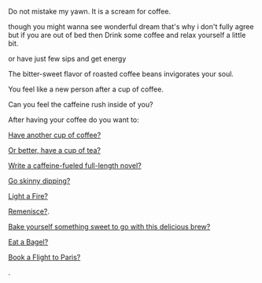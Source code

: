 Do not mistake my yawn.
It is a scream for coffee.

though
you might wanna see wonderful dream 
that's why i don't fully agree 
but if you are out of bed then
Drink some coffee and relax yourself a little bit.

or have just few sips and get energy

The bitter-sweet flavor of roasted coffee beans invigorates your soul.

You feel like a new person after a cup of coffee.

Can you feel the caffeine rush inside of you?

After having your coffee do you want to:

[Have another cup of coffee?](another-coffee/another-coffee.md)

[Or better, have a cup of tea?](drink-tea/drink-hot-tea.md)

[Write a caffeine-fueled full-length novel?](novel/full-length-novel.md)

[Go skinny dipping?](nude-run/nude-run.md)

[Light a Fire?](../light-fire/fire.md)

[Remenisce?](../remenisce/better-times.md).

[Bake yourself something sweet to go with this delicious brew?](cookie/bake-cookies.md)


[Eat a Bagel?](bagel/eat-a-bagel.md)

[Book a Flight to Paris?](Paris/fly-to-paris.md)

.
